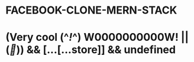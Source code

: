 # FACEBOOK-CLONE-MERN-STACK
# (Very cool (^_!_^) W0000000000W! || (_🎱_)) && [...[...store]] && undefined
